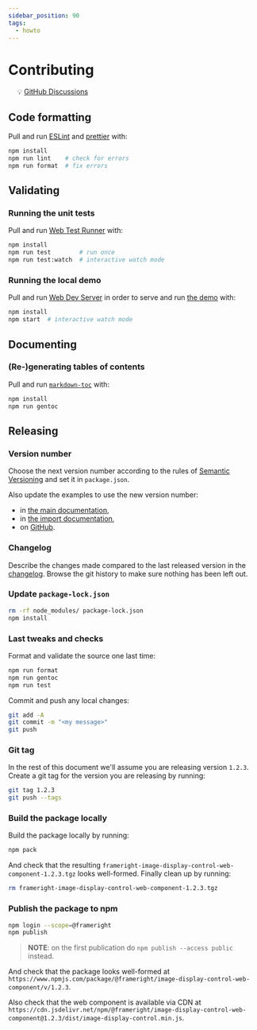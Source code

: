 ```yaml
---
sidebar_position: 90
tags:
  - howto
---
```


# Contributing

&emsp; :bulb: [GitHub Discussions](https://github.com/Frameright/image-display-control-web-component/discussions)

## Code formatting

Pull and run [ESLint](https://eslint.org/) and
[prettier](https://github.com/prettier/prettier) with:

```bash
npm install
npm run lint    # check for errors
npm run format  # fix errors
```

## Validating

### Running the unit tests

Pull and run
[Web Test Runner](https://modern-web.dev/docs/test-runner/overview/) with:

```bash
npm install
npm run test        # run once
npm run test:watch  # interactive watch mode
```

### Running the local demo

Pull and run [Web Dev Server](https://modern-web.dev/docs/dev-server/overview/)
in order to serve and run [the demo](demo.md) with:

```bash
npm install
npm start  # interactive watch mode
```

## Documenting

### (Re-)generating tables of contents

Pull and run [`markdown-toc`](https://github.com/jonschlinkert/markdown-toc)
with:

```bash
npm install
npm run gentoc
```

## Releasing

### Version number

Choose the next version number according to the rules of
[Semantic Versioning](https://semver.org/) and set it in `package.json`.

Also update the examples to use the new version number:

- in [the main documentation](../web-component/README.md),
- in [the import documentation](importing.md),
- on [GitHub](https://github.com/Frameright/image-display-control-web-component).

### Changelog

Describe the changes made compared to the last released version in the
[changelog](changelog.md). Browse the git history to make sure nothing
has been left out.

### Update `package-lock.json`

```bash
rm -rf node_modules/ package-lock.json
npm install
```

### Last tweaks and checks

Format and validate the source one last time:

```bash
npm run format
npm run gentoc
npm run test
```

Commit and push any local changes:

```bash
git add -A
git commit -m "<my message>"
git push
```

### Git tag

In the rest of this document we'll assume you are releasing version `1.2.3`.
Create a git tag for the version you are releasing by running:

```bash
git tag 1.2.3
git push --tags
```

### Build the package locally

Build the package locally by running:

```bash
npm pack
```

And check that the resulting
`frameright-image-display-control-web-component-1.2.3.tgz` looks well-formed.
Finally clean up by running:

```bash
rm frameright-image-display-control-web-component-1.2.3.tgz
```

### Publish the package to npm

```bash
npm login --scope=@frameright
npm publish
```

> **NOTE**: on the first publication do `npm publish --access public` instead.

And check that the package looks well-formed at
`https://www.npmjs.com/package/@frameright/image-display-control-web-component/v/1.2.3`.

Also check that the web component is available via CDN at
`https://cdn.jsdelivr.net/npm/@frameright/image-display-control-web-component@1.2.3/dist/image-display-control.min.js`.
